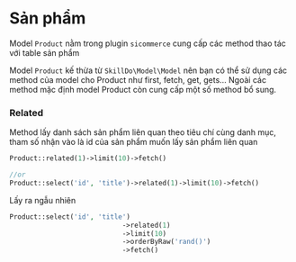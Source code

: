 # Sản phẩm
Model `Product` nằm trong plugin `sicommerce` cung cấp các method thao tác với table sản phẩm
>
Model `Product` kế thừa từ `SkillDo\Model\Model` nên bạn có thể sử dụng các method của model cho Product như first, fetch, get, gets...
Ngoài các method mặc định model Product còn cung cấp một số method bổ sung.

### Related
Method lấy danh sách sản phẩm liên quan theo tiêu chí cùng danh mục, tham số nhận vào là id của sản phẩm muốn lấy sản phẩm liên quan
```php
Product::related(1)->limit(10)->fetch()

//or
Product::select('id', 'title')->related(1)->limit(10)->fetch()
```

Lấy ra ngẫu nhiên
```php
Product::select('id', 'title')
                            ->related(1)
                            ->limit(10)
                            ->orderByRaw('rand()')
                            ->fetch()
```